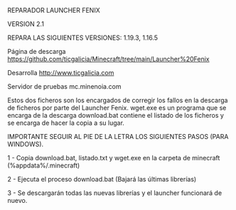 REPARADOR LAUNCHER FENIX

VERSION 2.1

REPARA LAS SIGUIENTES VERSIONES: 1.19.3, 1.16.5

Página de descarga https://github.com/ticgalicia/Minecraft/tree/main/Launcher%20Fenix

Desarrolla http://www.ticgalicia.com

Servidor de pruebas mc.minenoia.com


Estos dos ficheros son los encargados de corregir los fallos en la descarga de ficheros por parte del Launcher Fenix.
wget.exe es un programa que se encarga de la descarga
download.bat contiene el listado de los ficheros y se encarga de hacer la copia a su lugar.

IMPORTANTE SEGUIR AL PIE DE LA LETRA LOS SIGUIENTES PASOS (PARA WINDOWS).

1 - Copia download.bat, listado.txt y wget.exe en la carpeta de minecraft (%appdata%/.minecraft)

2 - Ejecuta el proceso download.bat (Bajará las últimas librerías)

3 - Se descargarán todas las nuevas librerías y el launcher funcionará de nuevo.
